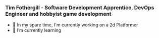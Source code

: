 ### Tim Fothergill - Software Development Apprentice, DevOps Engineer and hobbyist game development

<!--
**TimothyFothergill/TimothyFothergill** is a ✨ _special_ ✨ repository because its `README.md` (this file) appears on your GitHub profile.

Here are some ideas to get you started:

- 🔭 I’m currently working on ...
- 🌱 I’m currently learning ...
- 👯 I’m looking to collaborate on ...
- 🤔 I’m looking for help with ...
- 💬 Ask me about ...
- 📫 How to reach me: ...
- 😄 Pronouns: ...
- ⚡ Fun fact: ...
-->

- 🔭 In my spare time, I'm currently working on a 2d Platformer
- 🌱 I’m currently learning 
